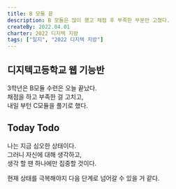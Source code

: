 ```yaml
---
title: B 모듈 끝
description: B 모듈은 많이 했고 채점 후 부족한 부분만 고쳤다.
createBy: 2022.04.01
charter: 2022 디지텍 지방
tags: ["일지", "2022 디지텍 지방"]
---
```


## 디지텍고등학교 웹 기능반

3학년은 B모듈 수련은 오늘 끝났다.  
채점을 하고 부족한 걸 고치고,  
내일 부턴 C모듈을 풀기로 했다.

## Today Todo

나는 지금 심오한 상태이다.  
그러니 자신에 대해 생각하고,  
생각 할 땐 하나에만 집중할 것이다.

현재 상태를 극복해야지 다음 단계로 넘어갈 수 있을 거 같다.
